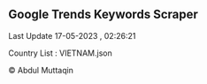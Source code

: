 

## Google Trends Keywords Scraper 
 
Last Update 17-05-2023 , 02:26:21

Country List :
VIETNAM.json



© Abdul Muttaqin 
